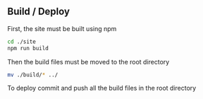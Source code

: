 ## Build / Deploy

First, the site must be built using npm

```bash
cd ./site
npm run build
```

Then the build files must be moved to the root directory

```bash
mv ./build/* ../
```

To deploy commit and push all the build files in the root directory
